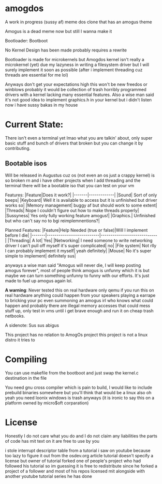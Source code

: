 # amogdos
A work in progress (sussy af) meme dos clone that has an amogus theme

Amogus is a dead meme now but still I wanna make it

Bootloader: Bootboot

No Kernel Design has been made probably requires a rewrite

Bootloader is made for microkernels but Amogdos kernel isn't really a microkernel (yet) due my lazyness in writing a filesystem driver but I will surely implement it soon as possible (after i implement threading cuz threads are essential for me lol)



Anyways don't get your expectations high this won't be new freedos or winblows probably it would be collection of trash horribly programmed drivers with a kernel lacking many essential features.
Also a wise man said it's not good idea to implement graphics.h in your kernel but i didn't listen now i have sussy bakas in my house

# Current State:
There isn't even a terminal yet lmao what you are talkin' about, only super basic stuff and bunch of drivers that broken but you can change it by contributing.

## Bootable isos
Will be released in Augustus cuz os (not even an os just a crappy kernel) is so broken rn and i have other projects when I add threading and the terminal there will be a bootable iso that you can test on your vm

Features:
|Feature|Does it work?|
|-------|-------------|
|Sound| Sort of only beeps|
|Keyboard| Well it is available to access but it is unfinished but driver works so|
|Memory management| buggy af but should work to some extent|
|Threads| Nope I couldn't figure out how to make threads properly|
|Sussyness| Yes only fully working feature amogus!|
|Graphics.| Unfinished but who can't say no to bgi reimplemnentions?|

Planned Features:
|Feature|Help Needed (true or false)|Will I implement before I die|
|-------|---------------------------|-----------------------------|
|Threading| A lot| Yes|
|Networking| I need someone to write networking driver I can't pull off myself it's super complicated| no|
|File system| Not rlly I can probably implement it myself| yeah definitely|
|Mouse| No it's super simple to implement| definitely sus|

anyways a wise man said "Amogus will never die, I will keep posting amogus forever", most of people think amogus is unfunny which it is but maybe we can turn something unfunny to funny with our efforts.
It's just made to fuel up amogus again lol.

**A warning**: Never tested this on real hardware only qemu if you run this on real hardware anything could happen from your speakers playing a earrape to bricking your pc even summoning an amogus irl who knows what could happen and probably there are illegal memory accesses that could mess stuff up, only test in vms until i get brave enough and run it on cheap trash netbooks.

A sidenote: Sus sus abigus

This project has no relation to AmogOs project this project is not a linux distro it tries to

# Compiling
You can use makefile from the bootboot and just swap the kernel.c destination in the file

You need gnu cross compiler which is pain to build, I would like to include prebuild binaries somewhere but you'll think that would be a linux
also oh yeah you need loonix windows is trash anyways (it is ironic to say this on a platform owned by micro$oft corparation)
# License
Honestly I do not care what you do and I do not claim any liabilities the parts of code has mit text on it are free to use by you

i stole interrupt descriptor table from a tutorial i saw on youtube because too lazy to figure it out from the osdev.org article
tutorial doesn't specify a license but owner of tutorial forked one of people's project who had followed his tutorial so im guessing it is free to redistribute since he forked a project of a follower and most of his repos licensed mit alongside with another youtube tutorial series he has done

